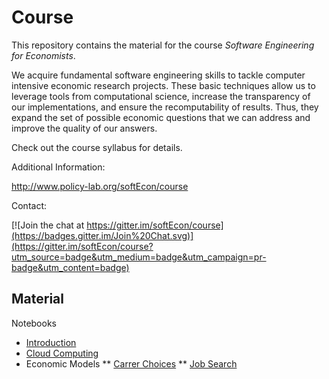 # Course

This repository contains the material for the course *Software Engineering for Economists*. 

We acquire fundamental software engineering skills to tackle computer intensive economic research projects. These basic techniques allow us to leverage tools from computational science, increase the transparency of our implementations, and ensure the recomputability of results. Thus, they expand the set of possible economic questions
that we can address and improve the quality of our answers.

Check out the course syllabus for details.

Additional Information:

http://www.policy-lab.org/softEcon/course

Contact:

[![Join the chat at https://gitter.im/softEcon/course](https://badges.gitter.im/Join%20Chat.svg)](https://gitter.im/softEcon/course?utm_source=badge&utm_medium=badge&utm_campaign=pr-badge&utm_content=badge)

## Material

Notebooks
* [Introduction](http://nbviewer.ipython.org/github/softEcon/course/blob/master/lectures/class_introduction/lecture.ipynb)
* [Cloud Computing](http://nbviewer.ipython.org/github/softEcon/course/blob/master/lectures/cloud_computing/lecture.ipynb)
* Economic Models
  ** [Carrer Choices](http://nbviewer.ipython.org/github/softEcon/course/blob/master/lectures/economic_models/career_choices/lecture.ipynb)
  ** [Job Search](http://nbviewer.ipython.org/github/softEcon/course/blob/master/lectures/economic_models/job_search/lecture.ipynb)
